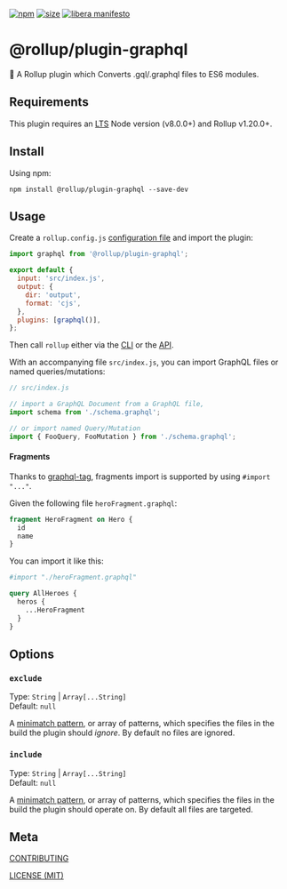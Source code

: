 [npm]: https://img.shields.io/npm/v/@rollup/plugin-graphql
[npm-url]: https://www.npmjs.com/package/@rollup/plugin-graphql
[size]: https://packagephobia.now.sh/badge?p=@rollup/plugin-graphql
[size-url]: https://packagephobia.now.sh/result?p=@rollup/plugin-graphql

[![npm][npm]][npm-url]
[![size][size]][size-url]
[![libera manifesto](https://img.shields.io/badge/libera-manifesto-lightgrey.svg)](https://liberamanifesto.com)

# @rollup/plugin-graphql

🍣 A Rollup plugin which Converts .gql/.graphql files to ES6 modules.

## Requirements

This plugin requires an [LTS](https://github.com/nodejs/Release) Node version (v8.0.0+) and Rollup v1.20.0+.

## Install

Using npm:

```console
npm install @rollup/plugin-graphql --save-dev
```

## Usage

Create a `rollup.config.js` [configuration file](https://www.rollupjs.org/guide/en/#configuration-files) and import the plugin:

```js
import graphql from '@rollup/plugin-graphql';

export default {
  input: 'src/index.js',
  output: {
    dir: 'output',
    format: 'cjs',
  },
  plugins: [graphql()],
};
```

Then call `rollup` either via the [CLI](https://www.rollupjs.org/guide/en/#command-line-reference) or the [API](https://www.rollupjs.org/guide/en/#javascript-api).

With an accompanying file `src/index.js`, you can import GraphQL files or named queries/mutations:

```js
// src/index.js

// import a GraphQL Document from a GraphQL file,
import schema from './schema.graphql';

// or import named Query/Mutation
import { FooQuery, FooMutation } from './schema.graphql';
```

#### Fragments

Thanks to [graphql-tag](https://github.com/apollographql/graphql-tag), fragments import is supported by using `#import "..."`.

Given the following file `heroFragment.graphql`:

```graphql
fragment HeroFragment on Hero {
  id
  name
}
```

You can import it like this:

```graphql
#import "./heroFragment.graphql"

query AllHeroes {
  heros {
    ...HeroFragment
  }
}
```

## Options

### `exclude`

Type: `String` | `Array[...String]`<br>
Default: `null`

A [minimatch pattern](https://github.com/isaacs/minimatch), or array of patterns, which specifies the files in the build the plugin should _ignore_. By default no files are ignored.

### `include`

Type: `String` | `Array[...String]`<br>
Default: `null`

A [minimatch pattern](https://github.com/isaacs/minimatch), or array of patterns, which specifies the files in the build the plugin should operate on. By default all files are targeted.

## Meta

[CONTRIBUTING](/.github/CONTRIBUTING.md)

[LICENSE (MIT)](/LICENSE)
